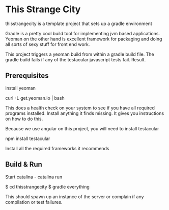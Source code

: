 # This Strange City #

thisstrangecity is a template project that sets up a gradle environment

Gradle is a pretty cool build tool for implementing jvm based applications.
Yeoman on the other hand is excellent framework for packaging and doing all sorts of sexy stuff for front end work.

This project triggers a yeoman build from within a gradle build file. The gradle build fails
if any of the testacular javascript tests fail. Result.

## Prerequisites ##
install yeoman

curl -L get.yeoman.io | bash

This does a health check on your system to see if you have all required programs installed.
Install anything it finds missing. It gives you instructions on how to do this.

Because we use angular on this project, you will need to install testacular

npm install testacular

Install all the required frameworks it recommends


## Build & Run ##

Start catalina - catalina run

$ cd thisstrangecity
$ gradle everything

This should spawn up an instance of the server or complain if any compilation or test failures.
